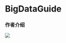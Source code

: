#
#  BigDataGuide




### 作者介绍

![](https://imgkr.cn-bj.ufileos.com/66f3a716-b3cc-469b-9b61-8be00244305c.png)
